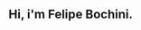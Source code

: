 ## Hi, i'm Felipe Bochini.

<!--

- 🔭 Looking for a job at the moment at the Data Science field, wanting to work with Data Analysis, using tools like Python (and yours data-aim libraries), SQL, powerBI and excel 
- 🌱 currently learning tools for machine learning, like numpy, pandas, matplotlib, and others. 
- 🤓 About me: Tech inthusiast, love searching for new technologies and interesting things. Also love playing games from blizzard, riot, and more.
- 📫 How to reach me: https://www.linkedin.com/in/felipe-bochini/
-->
